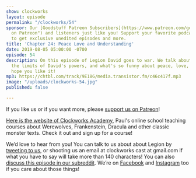 ```yaml
---
show: clockworks
layout: episode
permalink: "/clockworks/54"
sponsor: Our [Goodstuff Patreon Subscribers](https://www.patreon.com/goodstuff "Goodstuff
  on Patreon") and listeners just like you! Support your favorite podcasts directly
  to get exclusive unedited episodes and more.
title: 'Chapter 24: Peace Love and Understanding'
date: 2019-08-05 05:00:00 -0700
episode: 54
description: On this episode of Legion David goes to war. We talk about Farouk's plan,
  the limits of David's powers, and what's so funny about peace, love, and understanding.  I
  hope you like it!
mp3: https://chtbl.com/track/9E18G/media.transistor.fm/c46c417f.mp3
image: "/uploads/clockworks-54.jpg"
published: false

---
```

If you like us or if you want more, please [support us on Patreon](https://www.patreon.com/clockworkscast)!  
  
[Here is the website of Clockworks Academy](https://clockworksacademy.com/), Paul's online school teaching courses about Werewolves, Frankenstein, Dracula and other classic monster texts. Check it out and sign up for a course!

We’d love to hear from you! You can talk to us about about Legion by [tweeting to us](http://www.twitter.com/clockworkscast), or shooting us an email at clockworks cast at gmail.com if what you have to say will take more than 140 characters! You can also [discuss this episode in our subreddit](https://www.reddit.com/r/Goodstuff_fm/). We’re on [Facebook](http://facebook.com/clockworkscast) and [Instagram](https://www.instagram.com/clockworkscast) too if you care about those things!